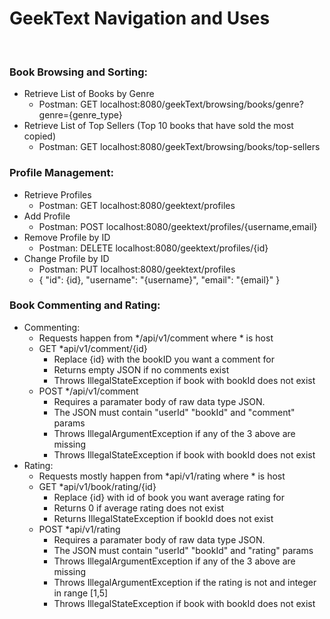 # GeekText Navigation and Uses  
<br />

### Book Browsing and Sorting:
* Retrieve List of Books by Genre
  * Postman: GET localhost:8080/geekText/browsing/books/genre?genre={genre_type}
* Retrieve List of Top Sellers (Top 10 books that have sold the most copied)
  * Postman: GET localhost:8080/geekText/browsing/books/top-sellers
### Profile Management:
* Retrieve Profiles
  * Postman: GET localhost:8080/geektext/profiles
* Add Profile
  * Postman: POST localhost:8080/geektext/profiles/{username,email}
* Remove Profile by ID
  * Postman: DELETE localhost:8080/geektext/profiles/{id}
* Change Profile by ID
  * Postman: PUT localhost:8080/geektext/profiles
  * { "id": {id}, "username": "{username}", "email": "{email}" }
### Book Commenting and Rating:
* Commenting:
  * Requests happen from */api/v1/comment where * is host
  * GET *api/v1/comment/{id}
    * Replace {id} with the bookID you want a comment for
    * Returns empty JSON if no comments exist
    * Throws IllegalStateException if book with bookId does not exist
  * POST */api/v1/comment
    * Requires a paramater body of raw data type JSON.
    * The JSON must contain "userId" "bookId" and "comment" params
    * Throws IllegalArgumentException if any of the 3 above are missing
    * Throws IllegalStateException if book with bookId does not exist
* Rating:
  * Requests mostly happen from *api/v1/rating where * is host
  * GET *api/v1/book/rating/{id}
    * Replace {id} with id of book you want average rating for
    * Returns 0 if average rating does not exist
    * Returns IllegalStateException if bookId does not exist
  * POST *api/v1/rating
    * Requires a paramater body of raw data type JSON.
    * The JSON must contain "userId" "bookId" and "rating" params
    * Throws IllegalArgumentException if any of the 3 above are missing
    * Throws IllegalArgumentException if the rating is not and integer in range [1,5]
    * Throws IllegalStateException if book with bookId does not exist
